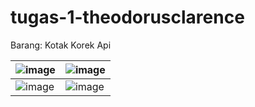 # tugas-1-theodorusclarence

Barang: Kotak Korek Api


|  ![image](https://user-images.githubusercontent.com/55318172/134163331-2026160e-81c5-4d82-bd63-f08f70c0a62e.png) | ![image](https://user-images.githubusercontent.com/55318172/134163337-fa0ad701-77d5-42c6-a5ad-9f5bc885c3e8.png)  |
|------|------|
| ![image](https://user-images.githubusercontent.com/55318172/134163366-2aa3ec7f-a91e-4cb3-819b-3805ab69d2d3.png) | ![image](https://user-images.githubusercontent.com/55318172/134163358-78fb16d2-9280-4792-b53c-fd6b8c4f9129.png) |
